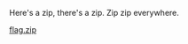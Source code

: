 Here's a zip, there's a zip. Zip zip everywhere.

[flag.zip](https://objects.bcactf.com/bcactf2/zipproblem/flag.zip)
